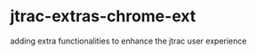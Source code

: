 jtrac-extras-chrome-ext
=======================

adding extra functionalities to enhance the jtrac user experience
